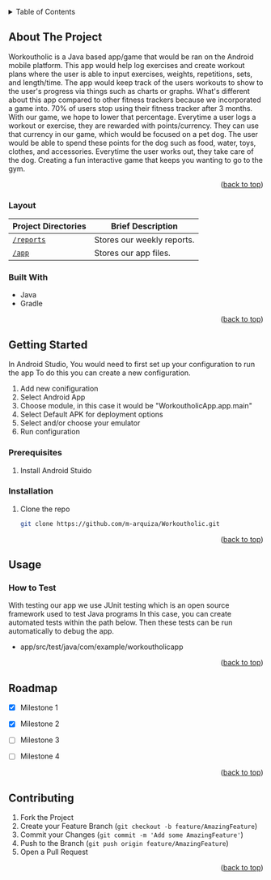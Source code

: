 <a name="readme-top"></a>
<!-- TABLE OF CONTENTS -->
<details>
  <summary>Table of Contents</summary>
  <ol>
    <li>
      <a href="#about-the-project">About The Project</a>
      <ul>
        <li><a href="#built-with">Built With</a></li>
      </ul>
    </li>
    <li>
      <a href="#getting-started">Getting Started</a>
      <ul>
        <li><a href="#prerequisites">Prerequisites</a></li>
        <li><a href="#installation">Installation</a></li>
      </ul>
    </li>
    <li><a href="#usage">Usage</a></li>
    <li><a href="#roadmap">Roadmap</a></li>
    <li><a href="#contributing">Contributing</a></li>
  </ol>
</details>



<!-- ABOUT THE PROJECT -->
## About The Project
Workoutholic is a Java based app/game that would be ran on the Android mobile platform. This app would help log exercises and create workout plans where the user is able to input exercises, weights, repetitions, sets, and length/time. The app would keep track of the users workouts to show to the user's progress via things such as charts or graphs. What's different about this app compared to other fitness trackers because we incorporated a game into. 70% of users stop using their fitness tracker after 3 months. With our game, we hope to lower that percentage. Everytime a user logs a workout or exercise, they are rewarded with points/currency. They can use that currency in our game, which would be focused on a pet dog. The user would be able to spend these points for the dog such as food, water, toys, clothes, and accessories. Everytime the user works out, they take care of the dog. Creating a fun interactive game that keeps you wanting to go to the gym.

<p align="right">(<a href="#readme-top">back to top</a>)</p>

### Layout
 
| Project Directories     | Brief Description          |
|-------------------------|----------------------------|
| [`/reports`](./reports) | Stores our weekly reports. |
| [`/app`](./src)         | Stores our app files.      |



### Built With
- Java
- Gradle

<p align="right">(<a href="#readme-top">back to top</a>)</p>



<!-- GETTING STARTED -->
## Getting Started

In Android Studio, You would need to first set up your configuration to run the app 
To do this you can create a new configuration.
1. Add new conifiguration
2. Select Android App
3. Choose module, in this case it would be "WorkoutholicApp.app.main"
4. Select Default APK for deployment options 
5. Select and/or choose your emulator
6. Run configuration

### Prerequisites
1. Install Android Stuido

### Installation
1. Clone the repo
   ```sh
   git clone https://github.com/m-arquiza/Workoutholic.git
   ```

<p align="right">(<a href="#readme-top">back to top</a>)</p>



<!-- USAGE EXAMPLES -->
## Usage

### How to Test 
With testing our app we use JUnit testing which is an open source framework used to test Java programs 
In this case, you can create automated tests within the path below. Then these tests can be run automatically to debug the app.
- app/src/test/java/com/example/workoutholicapp

<p align="right">(<a href="#readme-top">back to top</a>)</p>



<!-- ROADMAP -->
## Roadmap

- [x] Milestone 1
- [x] Milestone 2
- [ ] Milestone 3
- [ ] Milestone 4



<p align="right">(<a href="#readme-top">back to top</a>)</p>

<!-- CONTRIBUTING -->
## Contributing

1. Fork the Project
2. Create your Feature Branch (`git checkout -b feature/AmazingFeature`)
3. Commit your Changes (`git commit -m 'Add some AmazingFeature'`)
4. Push to the Branch (`git push origin feature/AmazingFeature`)
5. Open a Pull Request

<p align="right">(<a href="#readme-top">back to top</a>)</p>
